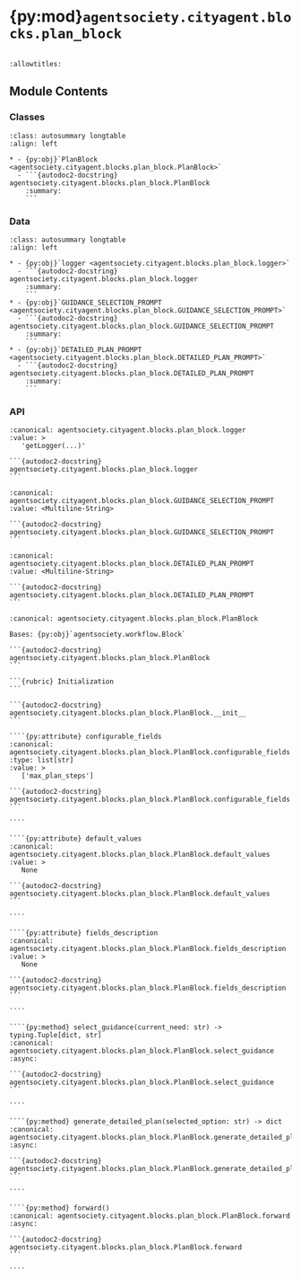 # {py:mod}`agentsociety.cityagent.blocks.plan_block`

```{py:module} agentsociety.cityagent.blocks.plan_block
```

```{autodoc2-docstring} agentsociety.cityagent.blocks.plan_block
:allowtitles:
```

## Module Contents

### Classes

````{list-table}
:class: autosummary longtable
:align: left

* - {py:obj}`PlanBlock <agentsociety.cityagent.blocks.plan_block.PlanBlock>`
  - ```{autodoc2-docstring} agentsociety.cityagent.blocks.plan_block.PlanBlock
    :summary:
    ```
````

### Data

````{list-table}
:class: autosummary longtable
:align: left

* - {py:obj}`logger <agentsociety.cityagent.blocks.plan_block.logger>`
  - ```{autodoc2-docstring} agentsociety.cityagent.blocks.plan_block.logger
    :summary:
    ```
* - {py:obj}`GUIDANCE_SELECTION_PROMPT <agentsociety.cityagent.blocks.plan_block.GUIDANCE_SELECTION_PROMPT>`
  - ```{autodoc2-docstring} agentsociety.cityagent.blocks.plan_block.GUIDANCE_SELECTION_PROMPT
    :summary:
    ```
* - {py:obj}`DETAILED_PLAN_PROMPT <agentsociety.cityagent.blocks.plan_block.DETAILED_PLAN_PROMPT>`
  - ```{autodoc2-docstring} agentsociety.cityagent.blocks.plan_block.DETAILED_PLAN_PROMPT
    :summary:
    ```
````

### API

````{py:data} logger
:canonical: agentsociety.cityagent.blocks.plan_block.logger
:value: >
   'getLogger(...)'

```{autodoc2-docstring} agentsociety.cityagent.blocks.plan_block.logger
```

````

````{py:data} GUIDANCE_SELECTION_PROMPT
:canonical: agentsociety.cityagent.blocks.plan_block.GUIDANCE_SELECTION_PROMPT
:value: <Multiline-String>

```{autodoc2-docstring} agentsociety.cityagent.blocks.plan_block.GUIDANCE_SELECTION_PROMPT
```

````

````{py:data} DETAILED_PLAN_PROMPT
:canonical: agentsociety.cityagent.blocks.plan_block.DETAILED_PLAN_PROMPT
:value: <Multiline-String>

```{autodoc2-docstring} agentsociety.cityagent.blocks.plan_block.DETAILED_PLAN_PROMPT
```

````

`````{py:class} PlanBlock(llm: agentsociety.llm.LLM, memory: agentsociety.memory.Memory, simulator: agentsociety.environment.Simulator)
:canonical: agentsociety.cityagent.blocks.plan_block.PlanBlock

Bases: {py:obj}`agentsociety.workflow.Block`

```{autodoc2-docstring} agentsociety.cityagent.blocks.plan_block.PlanBlock
```

```{rubric} Initialization
```

```{autodoc2-docstring} agentsociety.cityagent.blocks.plan_block.PlanBlock.__init__
```

````{py:attribute} configurable_fields
:canonical: agentsociety.cityagent.blocks.plan_block.PlanBlock.configurable_fields
:type: list[str]
:value: >
   ['max_plan_steps']

```{autodoc2-docstring} agentsociety.cityagent.blocks.plan_block.PlanBlock.configurable_fields
```

````

````{py:attribute} default_values
:canonical: agentsociety.cityagent.blocks.plan_block.PlanBlock.default_values
:value: >
   None

```{autodoc2-docstring} agentsociety.cityagent.blocks.plan_block.PlanBlock.default_values
```

````

````{py:attribute} fields_description
:canonical: agentsociety.cityagent.blocks.plan_block.PlanBlock.fields_description
:value: >
   None

```{autodoc2-docstring} agentsociety.cityagent.blocks.plan_block.PlanBlock.fields_description
```

````

````{py:method} select_guidance(current_need: str) -> typing.Tuple[dict, str]
:canonical: agentsociety.cityagent.blocks.plan_block.PlanBlock.select_guidance
:async:

```{autodoc2-docstring} agentsociety.cityagent.blocks.plan_block.PlanBlock.select_guidance
```

````

````{py:method} generate_detailed_plan(selected_option: str) -> dict
:canonical: agentsociety.cityagent.blocks.plan_block.PlanBlock.generate_detailed_plan
:async:

```{autodoc2-docstring} agentsociety.cityagent.blocks.plan_block.PlanBlock.generate_detailed_plan
```

````

````{py:method} forward()
:canonical: agentsociety.cityagent.blocks.plan_block.PlanBlock.forward
:async:

```{autodoc2-docstring} agentsociety.cityagent.blocks.plan_block.PlanBlock.forward
```

````

`````
